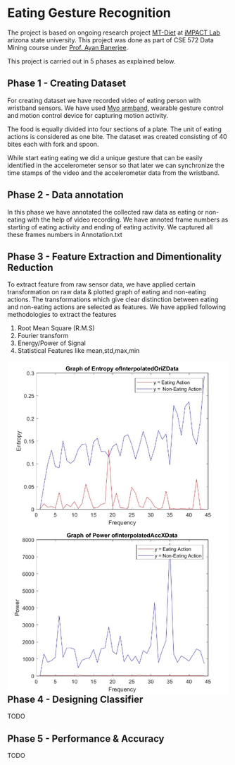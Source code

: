# Eating Gesture Recognition

The project is based on ongoing research project [MT-Diet](http://impact.asu.edu/MTDiet.html) at [iMPACT Lab](http://impact.asu.edu) arizona state university. This project was done as part of CSE 572 Data Mining course under [Prof. Ayan Banerjee](http://impact.asu.edu/ayan/).

This project is carried out in 5 phases as explained below.

## Phase 1 - Creating Dataset

For creating dataset we have recorded video of eating person with wristband sensors. We have used [Myo armband](https://www.myo.com/), wearable gesture control and motion control device for capturing motion activity.

The food is equally divided into four sections of a plate. The unit of eating actions is considered as one bite. The dataset was created consisting of 40 bites each with fork and spoon.

While start eating eating we did a unique gesture that can be easily identified in the accelerometer sensor so that later we can synchronize the time stamps of the video and the accelerometer data from the wristband.


## Phase 2 - Data annotation
In this phase we have annotated the collected raw data as eating or non-eating with the help of video recording. We have annoted frame numbers as starting of eating activity and ending of eating activity. We captured all these frames numbers in Annotation.txt   

## Phase 3 - Feature Extraction and Dimentionality Reduction
To extract feature from raw sensor data, we have applied certain transformation on raw data & plotted graph of eating and non-eating actions. The transformations which give clear distinction between eating and non-eating actions are selected as features. We have applied following methodologies to extract the features

1. Root Mean Square (R.M.S)
2. Fourier transform
3. Energy/Power of Signal
4. Statistical Features like mean,std,max,min

<img align="right" src="/img/entropyOriZ.jpg?raw=true"> 
<img align="left" src="/img/powerFFTAccX.jpg?raw=true"> 

## Phase 4 - Designing Classifier

TODO

## Phase 5 - Performance & Accuracy

TODO

